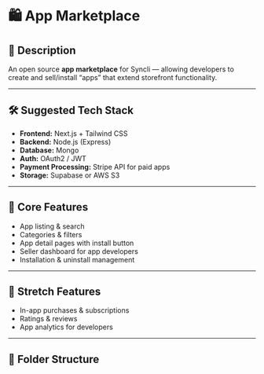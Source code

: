 # 🛍 App Marketplace

## 📌 Description

An open source **app marketplace** for Syncli — allowing developers to create and sell/install “apps” that extend storefront functionality.

---

## 🛠 Suggested Tech Stack

-   **Frontend:** Next.js + Tailwind CSS
-   **Backend:** Node.js (Express)
-   **Database:** Mongo
-   **Auth:** OAuth2 / JWT
-   **Payment Processing:** Stripe API for paid apps
-   **Storage:** Supabase or AWS S3

---

## 🚀 Core Features

-   App listing & search
-   Categories & filters
-   App detail pages with install button
-   Seller dashboard for app developers
-   Installation & uninstall management

---

## 🔮 Stretch Features

-   In-app purchases & subscriptions
-   Ratings & reviews
-   App analytics for developers

---

## 📂 Folder Structure
